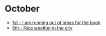 # October

  - [1st - I am running out of ideas for the book](/2017/2017-10/2017-10-01.md)
  - [5th - Nice weather in the city](/2017/2017-10/2017-10-05.md)
